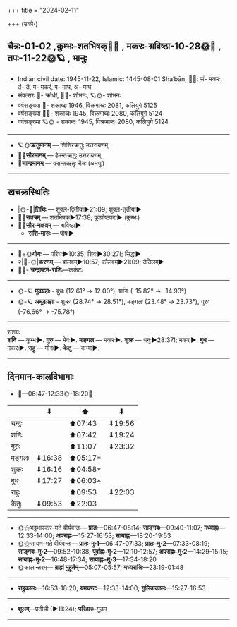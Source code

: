 +++
title = "2024-02-11"

+++
(उकौ॰)
## चैत्रः-01-02  ,कुम्भः-शतभिषक्🌛🌌  ,  मकरः-श्रविष्ठा-10-28🌞🌌  ,  तपः-11-22🌞🪐  , भानुः
- Indian civil date: 1945-11-22, Islamic: 1445-08-01 Shaʿbān, 🌌🌞: सं- मकरः, तं- तै, म- मकरं, प- माघ, अ- माघ
- संवत्सरः 🌛- क्रोधी, 🌌🌞- शोभनः, 🪐🌞- शोभनः
- वर्षसङ्ख्या 🌛- शकाब्दः 1946, विक्रमाब्दः 2081, कलियुगे 5125
- वर्षसङ्ख्या 🌌🌞- शकाब्दः 1945, विक्रमाब्दः 2080, कलियुगे 5124
- वर्षसङ्ख्या 🪐🌞 - शकाब्दः 1945, विक्रमाब्दः 2080, कलियुगे 5124
___________________
- 🪐🌞**ऋतुमानम्** — शिशिरऋतुः उत्तरायणम्
- 🌌🌞**सौरमानम्** — हेमन्तऋतुः उत्तरायणम्
- 🌛**चान्द्रमानम्** — वसन्तऋतुः चैत्रः (≈मधुः)
___________________


## खचक्रस्थितिः
- |🌞-🌛|**तिथिः** — शुक्ल-द्वितीया►21:09; शुक्ल-तृतीया►  
- 🌌🌛**नक्षत्रम्** — शतभिषक्►17:38; पूर्वप्रोष्ठपदा► (कुम्भः)  
- 🌌🌞**सौर-नक्षत्रम्** — श्रविष्ठा►  
  - **राशि-मासः** — पौषः► 
___________________
- 🌛+🌞**योगः** — परिघः►10:35; शिवः►30:27!; सिद्धः►  
- २|🌛-🌞|**करणम्** — बालवम्►10:57; कौलवम्►21:09; तैतिलम्►  
- 🌌🌛- **चन्द्राष्टम-राशिः**—कर्कटः  
___________________
- 🌞-🪐 **मूढग्रहाः** - बुधः (12.61° → 12.00°), शनिः (-15.82° → -14.93°)
- 🌞-🪐 **अमूढग्रहाः** - शुक्रः (28.74° → 28.51°), मङ्गलः (23.48° → 23.73°), गुरुः (-76.66° → -75.78°)
___________________
राशयः  
**शनि** — कुम्भः►. **गुरु** — मेषः►. **मङ्गल** — मकरः►. **शुक्र** — धनुः►28:37!; मकरः►. **बुध** — मकरः►. **राहु** — मीनः►. **केतु** — कन्या►. 
___________________


## दिनमान-कालविभागाः
- 🌅—06:47-12:33🌞-18:20🌇  

|      |⬇     |⬆     |⬇     |
|------|-----|-----|------|
|चन्द्रः|     |⬆07:43 |⬇19:56 |
|शनिः   |     |⬆07:42 |⬇19:24 |
|गुरुः  |     |⬆11:07 |⬇23:32 |
|मङ्गलः |⬇16:38 |⬆05:17*|     |
|शुक्रः |⬇16:16 |⬆04:58*|     |
|बुधः   |⬇17:27 |⬆06:03*|     |
|राहुः  |     |⬆09:53 |⬇22:03 |
|केतुः  |⬇09:53 |⬆22:03 |     |
___________________
- 🌞⚝भट्टभास्कर-मते वीर्यवन्तः— **प्रातः**—06:47-08:14; **साङ्गवः**—09:40-11:07; **मध्याह्नः**—12:33-14:00; **अपराह्णः**—15:27-16:53; **सायाह्नः**—18:20-19:53  
- 🌞⚝सायण-मते वीर्यवन्तः— **प्रातः-मु॰1**—06:47-07:33; **प्रातः-मु॰2**—07:33-08:19; **साङ्गवः-मु॰2**—09:52-10:38; **पूर्वाह्णः-मु॰2**—12:10-12:57; **अपराह्णः-मु॰2**—14:29-15:15; **सायाह्नः-मु॰2**—16:48-17:34; **सायाह्नः-मु॰3**—17:34-18:20  
- 🌞कालान्तरम्— **ब्राह्मं मुहूर्तम्**—05:07-05:57; **मध्यरात्रिः**—23:19-01:48  
___________________
- **राहुकालः**—16:53-18:20; **यमघण्टः**—12:33-14:00; **गुलिककालः**—15:27-16:53  
___________________
- **शूलम्**—प्रतीची (►11:24); **परिहारः**–गुडम्  
___________________
